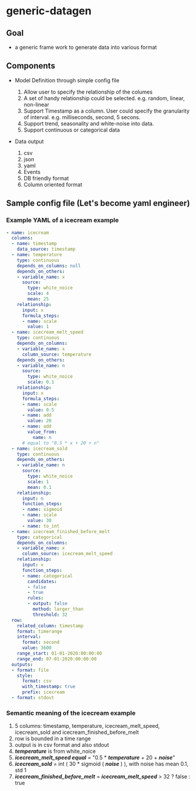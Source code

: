 # generic-datagen

## Goal
* a generic frame work to generate data into various format

## Components
* Model Definition through simple config file
  1. Allow user to specify the relationship of the columes
  2. A set of handy relationship could be selected. e.g. random, linear, non-linear
  3. Support Timestamp as a column. User could specify the granularity of interval. e.g. milliseconds, second, 5 secons. 
  4. Support trend, seasonality and white-noise into data.
  5. Support continuous or categorical data

* Data output
  1. csv
  2. json
  3. yaml
  4. Events 
  5. DB friendly format
  6. Column oriented format

## Sample config file (Let's become yaml engineer)
### Example YAML of a icecream example
```yaml
- name: icecream
  columns:
  - name: timestamp
    data_source: timestamp
  - name: temperature
    type: continuous
    depends_on_columns: null
    depends_on_others:
    - variable_name: x
      source: 
        type: white_noice
        scale: 4
        mean: 25
    relationship:
      input: x
      formula_steps:
      - name: scale
        value: 1
  - name: icecream_melt_speed
    type: continuous
    depends_on_columns: 
    - variable_name: x
      column_source: temperature
    depends_on_others:
    - variable_name: n
      source: 
        type: white_noice
        scale: 0.1
    relationship: 
      input: x
      formula_steps: 
      - name: scale
        value: 0.5
      - name: add
        value: 20
      - name: add
        value_from:
          name: n
      # equal to "0.5 * x + 20 + n"
  - name: icecream_sold
    type: continuous
    depends_on_others:
    - variable_name: n
      source:  
        type: white_noice
        scale: 1
        mean: 0.1
    relationship:
      input: n
      function_steps: 
      - name: sigmoid
      - name: scale
        value: 30
      - name: to_int
  - name: icecream_finished_before_melt
    type: categorical
    depends_on_columns:
    - variable_name: x
      column_source: icecream_melt_speed
    relationship:
      input: x
      function_steps:
      - name: categorical
        candidates: 
        - false
        - true
        rules:
        - output: false
          method: larger_than
          threshold: 32
  row: 
    related_column: timestamp
    format: timerange
    interval: 
      format: second
      value: 3600
    range_start: 01-01-2020:00:00:00
    range_end: 07-01-2020:00:00:00 
  outputs:
  - format: file
    style:
      format: csv
      with_timestamp: true
      prefix: icecream 
  - format: stdout
```
### Semantic meaning of the icecream example
1. 5 columns: timestamp, temperature, icecream_melt_speed, icecream_sold and icecream_finished_before_melt
2. row is bounded in a time range
3. output is in csv format and also stdout
4. ***temperature*** is from white_noice
5. ***icecream_melt_speed equal*** = "0.5 * ***temperature*** + 20 + ***noise***"
6. ***icecream_sold*** = int ( 30 * sigmoid ( ***noise*** ) ), with noise has mean 0.1, std 1
7. ***icecream_finished_before_melt*** = ***icecream_melt_speed*** > 32 ? false : true
